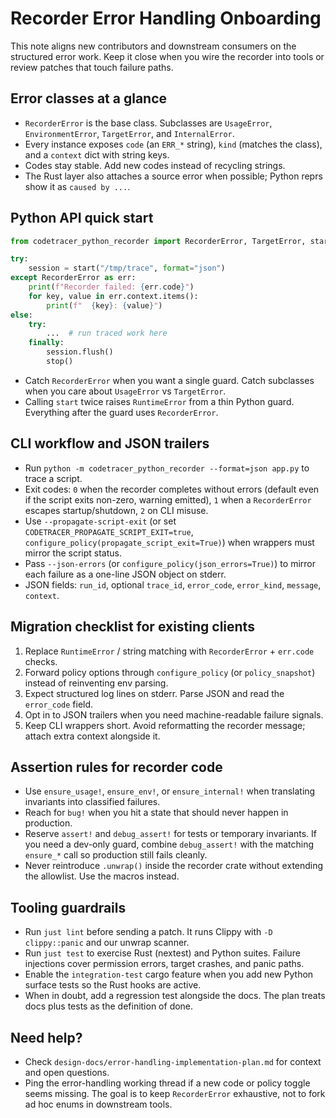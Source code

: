 # Recorder Error Handling Onboarding

This note aligns new contributors and downstream consumers on the structured error work. Keep it close when you wire the recorder into tools or review patches that touch failure paths.

## Error classes at a glance
- `RecorderError` is the base class. Subclasses are `UsageError`, `EnvironmentError`, `TargetError`, and `InternalError`.
- Every instance exposes `code` (an `ERR_*` string), `kind` (matches the class), and a `context` dict with string keys.
- Codes stay stable. Add new codes instead of recycling strings.
- The Rust layer also attaches a source error when possible; Python reprs show it as `caused by ...`.

## Python API quick start
```python
from codetracer_python_recorder import RecorderError, TargetError, start, stop

try:
    session = start("/tmp/trace", format="json")
except RecorderError as err:
    print(f"Recorder failed: {err.code}")
    for key, value in err.context.items():
        print(f"  {key}: {value}")
else:
    try:
        ...  # run traced work here
    finally:
        session.flush()
        stop()
```
- Catch `RecorderError` when you want a single guard. Catch subclasses when you care about `UsageError` vs `TargetError`.
- Calling `start` twice raises `RuntimeError` from a thin Python guard. Everything after the guard uses `RecorderError`.

## CLI workflow and JSON trailers
- Run `python -m codetracer_python_recorder --format=json app.py` to trace a script.
- Exit codes: `0` when the recorder completes without errors (default even if the script exits non-zero, warning emitted), `1` when a `RecorderError` escapes startup/shutdown, `2` on CLI misuse.
- Use `--propagate-script-exit` (or set `CODETRACER_PROPAGATE_SCRIPT_EXIT=true`, `configure_policy(propagate_script_exit=True)`) when wrappers must mirror the script status.
- Pass `--json-errors` (or `configure_policy(json_errors=True)`) to mirror each failure as a one-line JSON object on stderr.
- JSON fields: `run_id`, optional `trace_id`, `error_code`, `error_kind`, `message`, `context`.

## Migration checklist for existing clients
1. Replace `RuntimeError` / string matching with `RecorderError` + `err.code` checks.
2. Forward policy options through `configure_policy` (or `policy_snapshot`) instead of reinventing env parsing.
3. Expect structured log lines on stderr. Parse JSON and read the `error_code` field.
4. Opt in to JSON trailers when you need machine-readable failure signals.
5. Keep CLI wrappers short. Avoid reformatting the recorder message; attach extra context alongside it.

## Assertion rules for recorder code
- Use `ensure_usage!`, `ensure_env!`, or `ensure_internal!` when translating invariants into classified failures.
- Reach for `bug!` when you hit a state that should never happen in production.
- Reserve `assert!` and `debug_assert!` for tests or temporary invariants. If you need a dev-only guard, combine `debug_assert!` with the matching `ensure_*` call so production still fails cleanly.
- Never reintroduce `.unwrap()` inside the recorder crate without extending the allowlist. Use the macros instead.

## Tooling guardrails
- Run `just lint` before sending a patch. It runs Clippy with `-D clippy::panic` and our unwrap scanner.
- Run `just test` to exercise Rust (nextest) and Python suites. Failure injections cover permission errors, target crashes, and panic paths.
- Enable the `integration-test` cargo feature when you add new Python surface tests so the Rust hooks are active.
- When in doubt, add a regression test alongside the docs. The plan treats docs plus tests as the definition of done.

## Need help?
- Check `design-docs/error-handling-implementation-plan.md` for context and open questions.
- Ping the error-handling working thread if a new code or policy toggle seems missing. The goal is to keep `RecorderError` exhaustive, not to fork ad hoc enums in downstream tools.
